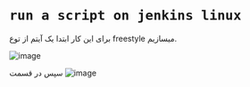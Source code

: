 # `run a script on jenkins linux`
برای این کار ابتدا یک آیتم از توع freestyle میسازیم.


![image](https://github.com/milad6745/jenkins/assets/113288076/dedb73bb-7ad8-4e54-9f87-40d8d3038fd8)

سپس در قسمت 
![image](https://github.com/milad6745/jenkins/assets/113288076/1b40944d-12d9-4f19-8aa1-e78f863d757e)


